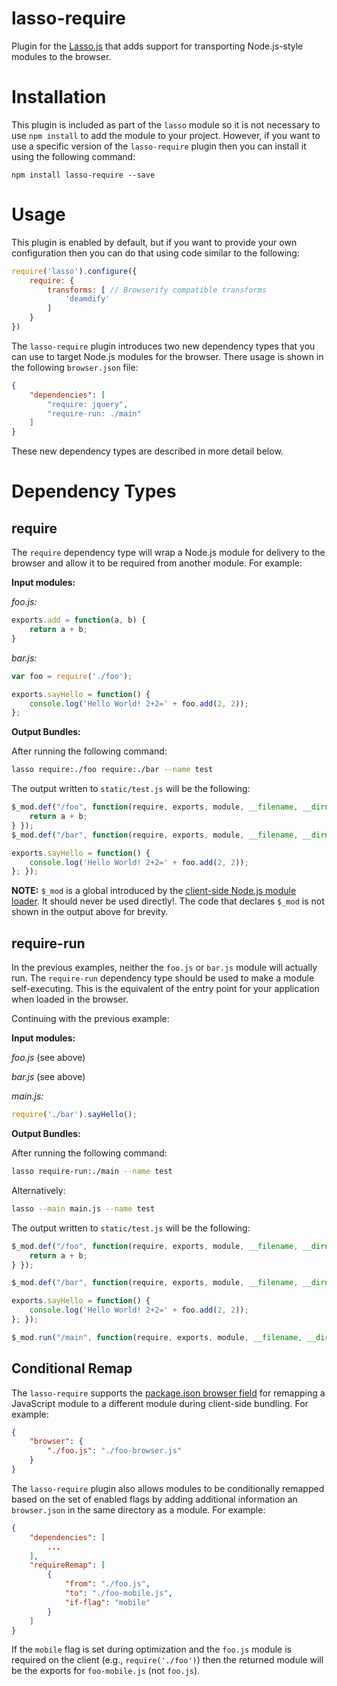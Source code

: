 lasso-require
========================

Plugin for the [Lasso.js](https://github.com/lasso-js/lasso) that adds support for transporting Node.js-style modules to the browser.

# Installation

This plugin is included as part of the `lasso` module so it is not necessary to use `npm install` to add the module to your project. However, if you want to use a specific version of the `lasso-require` plugin then you can install it using the following command:

```
npm install lasso-require --save
```

# Usage

This plugin is enabled by default, but if you want to provide your own configuration then you can do that using code similar to the following:

```javascript
require('lasso').configure({
    require: {
        transforms: [ // Browserify compatible transforms
            'deamdify'
        ]
    }
})
```

The `lasso-require` plugin introduces two new dependency types that you can use to target Node.js modules for the browser. There usage is shown in the following `browser.json` file:

```json
{
    "dependencies": [
        "require: jquery",
        "require-run: ./main"
    ]
}
```


These new dependency types are described in more detail below.

# Dependency Types

## require

The `require` dependency type will wrap a Node.js module for delivery to the browser and allow it to be required from another module. For example:

__Input modules:__

_foo.js:_
```javascript
exports.add = function(a, b) {
    return a + b;
}
```

_bar.js:_
```javascript
var foo = require('./foo');

exports.sayHello = function() {
    console.log('Hello World! 2+2=' + foo.add(2, 2));
};
```

__Output Bundles:__

After running the following command:

```bash
lasso require:./foo require:./bar --name test
```

The output written to `static/test.js` will be the following:

```javascript
$_mod.def("/foo", function(require, exports, module, __filename, __dirname) { exports.add = function(a, b) {
    return a + b;
} });
$_mod.def("/bar", function(require, exports, module, __filename, __dirname) { var foo = require('./foo');

exports.sayHello = function() {
    console.log('Hello World! 2+2=' + foo.add(2, 2));
}; });
```

__NOTE:__ `$_mod` is a global introduced by the [client-side Node.js module loader](https://github.com/raptorjs/raptor-modules/blob/master/client/lib/raptor-modules-client.js). It should never be used directly!. The code that declares `$_mod` is not shown in the output above for brevity.

## require-run

In the previous examples, neither the `foo.js` or `bar.js` module will actually run. The `require-run` dependency type should be used to make a module self-executing. This is the equivalent of the entry point for your application when loaded in the browser.

Continuing with the previous example:

__Input modules:__

_foo.js_
(see above)

_bar.js_
(see above)

_main.js:_
```javascript
require('./bar').sayHello();
```

__Output Bundles:__

After running the following command:

```bash
lasso require-run:./main --name test
```

Alternatively:
```bash
lasso --main main.js --name test
```

The output written to `static/test.js` will be the following:

```javascript
$_mod.def("/foo", function(require, exports, module, __filename, __dirname) { exports.add = function(a, b) {
    return a + b;
} });

$_mod.def("/bar", function(require, exports, module, __filename, __dirname) { var foo = require('./foo');

exports.sayHello = function() {
    console.log('Hello World! 2+2=' + foo.add(2, 2));
}; });

$_mod.run("/main", function(require, exports, module, __filename, __dirname) { require('./bar').sayHello(); });
```

## Conditional Remap

The `lasso-require` supports the [package.json browser field](https://gist.github.com/defunctzombie/4339901) for remapping a JavaScript module to a different module during client-side bundling. For example:

```json
{
    "browser": {
        "./foo.js": "./foo-browser.js"
    }
}
```

The `lasso-require` plugin also allows modules to be conditionally remapped based on the set of enabled flags by adding additional information an `browser.json` in the same directory as a module. For example:

```json
{
    "dependencies": [
        ...
    ],
    "requireRemap": [
        {
            "from": "./foo.js",
            "to": "./foo-mobile.js",
            "if-flag": "mobile"
        }
    ]
}
```

If the `mobile` flag is set during optimization and the `foo.js` module is required on the client (e.g., `require('./foo')`) then the returned module will be the exports for `foo-mobile.js` (not `foo.js`).

